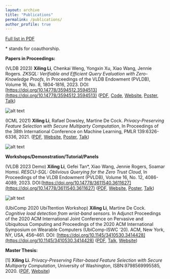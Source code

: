 ```yaml
---
layout: archive
title: "Publications"
permalink: /publications/
author_profile: true
---
```


[Full list in PDF](https://xilinggrantli.github.io/files/List_of_Publications.pdf)

\* stands for coauthorship.

**Papers in Proceedings:**

(VLDB 2023) **Xiling Li**, Chenkai Weng, Yongxin Xu, Xiao Wang, Jennie Rogers. *ZKSQL: Verifiable and Efficient Query Evaluation with Zero-Knowledge Proofs*, In Proceedings of the VLDB Endowment (PVLDB), Volume 16, No. 8, 1804-1816, 2023. DOI:[https://doi.org/10.14778/3594512.3594513](https://doi.org/10.14778/3594512.3594513) 
([PDF](https://www.vldb.org/pvldb/vol16/p1804-li.pdf), [Code](https://github.com/vaultdb/zksql), [Website](https://vldb.org/pvldb/volumes/16/paper/ZKSQL%3A%20Verifiable%20and%20Efficient%20Query%20Evaluation%20with%20Zero-Knowledge%20Proofs), [Poster](https://xilinggrantli.github.io/images/ZKSQL_poster.jpg), [Talk](https://www.youtube.com/watch?v=PRf0R9s0DII))

![alt text](https://xilinggrantli.github.io/images/zksql_workflow.png)

(ICML 2021) **Xiling Li**, Rafael Dowsley, Martine De Cock. *Privacy-Preserving Feature Selection with Secure Multiparty Computation*, In Proceedings of the 38th International Conference on Machine Learning, PMLR 139:6326-6336, 2021. 
([PDF](http://proceedings.mlr.press/v139/li21e/li21e.pdf), [Website](http://proceedings.mlr.press/v139/li21e.html), [Poster](https://xilinggrantli.github.io/images/Xiling__ICML_2021_poster.png), [Talk](https://icml.cc/virtual/2021/spotlight/9778))

![alt text](https://xilinggrantli.github.io/images/icml2021_3pc.png)

**Workshops/Demonstration/Tutorial/Panels**

(VLDB 2023 Demo) **Xiling Li**, Gefei Tan\*, Xiao Wang, Jennie Rogers, Soamar Homsi. *RESCU-SQL: Oblivious Querying for the Zero Trust Cloud*, In Proceedings of the VLDB Endowment (PVLDB), Volume 16, No. 12, 4086-4089, 2023. DOI:[https://doi.org/10.14778/3611540.3611627](https://doi.org/10.14778/3611540.3611627)
([PDF](https://www.vldb.org/pvldb/vol16/p4086-li.pdf), [Website](https://www.vldb.org/pvldb/volumes/16/paper/RESCU-SQL%3A%20Oblivious%20Querying%20for%20the%20Zero%20Trust%20Cloud), [Poster](https://xilinggrantli.github.io/images/RESCU-SQL_poster.jpg), [Talk](https://www.youtube.com/watch?v=Q7jFDTN4w7Q))

![alt text](https://xilinggrantli.github.io/images/rescu-sql-dashboard.png)

(UbiComp 2020 UbiTtention Workshop) **Xiling Li**, Martine De Cock. *Cognitive load detection from wrist-band sensors.* In Adjunct Proceedings of the 2020 ACM International Joint Conference on Pervasive and Ubiquitous Computing and Proceedings of the 2020 ACM International Symposium on Wearable Computers (UbiComp-ISWC '20). ACM, New York, NY, USA, 456–461. DOI: [https://doi.org/10.1145/3410530.3414428](https://doi.org/10.1145/3410530.3414428)
([PDF](http://faculty.washington.edu/mdecock/papers/xli2020a.pdf), [Talk](https://www.youtube.com/watch?v=hRcrJ2Tdgbk), [Website](https://www.ubittention.org/2020/))

**Master Thesis:**

[1] **Xiling Li.** *Privacy-Preserving Filter-based Feature Selection with Secure Multiparty Computation*, University of Washington, ISBN:9798569995585, 2020. ([PDF](https://digital.lib.washington.edu/researchworks/bitstream/handle/1773/46763/Li_washington_0250O_22365.pdf?sequence=1&isAllowed=y), [Website](https://www.proquest.com/docview/2491965298/abstract/6FAB3A2C9D7B49F5PQ/1?accountid=147023))
